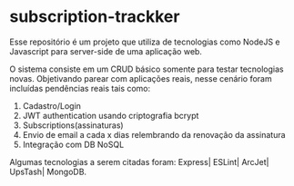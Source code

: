 # subscription-trackker
Esse repositório é um projeto que utiliza de tecnologias como NodeJS e Javascript para server-side de uma aplicação web.

O sistema consiste em um CRUD básico somente para testar tecnologias novas. Objetivando parear com aplicações reais, nesse cenário foram incluídas pendências reais tais como:
1) Cadastro/Login
2) JWT authentication usando criptografia bcrypt
4) Subscriptions(assinaturas)
5) Envio de email a cada x dias relembrando da renovação da assinatura
6) Integração com DB NoSQL

Algumas tecnologias a serem citadas foram: Express| ESLint| ArcJet| UpsTash| MongoDB.
